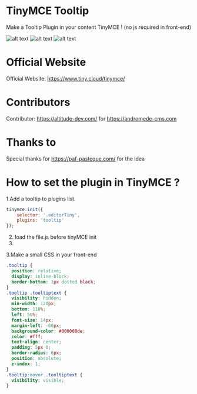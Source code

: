 # TinyMCE Tooltip
Make a Tooltip Plugin in your content TinyMCE ! (no js required in front-end)

![alt text](https://i.imgur.com/n3FY1O9.png)
![alt text](https://i.imgur.com/tshHQ75.png)
![alt text](https://i.imgur.com/56haHU1.png)

# Official Website
Official Website: https://www.tiny.cloud/tinymce/

# Contributors
Contributor: https://altitude-dev.com/ for https://andromede-cms.com

# Thanks to
Special thanks for https://paf-pasteque.com/ for the idea

# How to set the plugin in TinyMCE ?

1.Add a tooltip to plugins list.

```js
tinymce.init({
	selector: '.editorTiny',
	plugins: 'tooltip'
});
```

2. load the file.js before tinyMCE init
3. 
   <script src="/js/plugins/tooltip.js"></script>
   <script>
    	tinymce.init({
		selector: '.editorTiny',
		plugins: 'tooltip'
	});
   </script>

3.Make a small CSS in your front-end

```css
.tooltip {
  position: relative;
  display: inline-block;
  border-bottom: 1px dotted black;
}
.tooltip .tooltiptext {
  visibility: hidden;
  min-width: 120px;
  bottom: 110%;
  left: 50%;
  font-size: 14px;
  margin-left: -60px;
  background-color: #000000de;
  color: #fff;
  text-align: center;
  padding: 5px 0;
  border-radius: 6px;
  position: absolute;
  z-index: 1;
}
.tooltip:hover .tooltiptext {
  visibility: visible;
}
```
